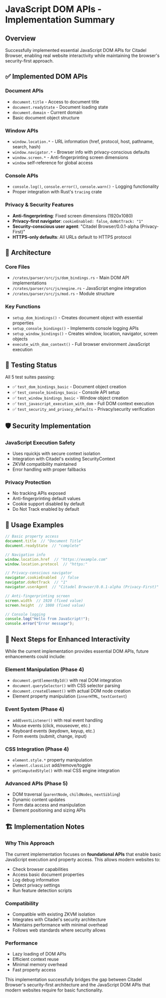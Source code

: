 # JavaScript DOM APIs - Implementation Summary

## Overview

Successfully implemented essential JavaScript DOM APIs for Citadel Browser, enabling real website interactivity while maintaining the browser's security-first approach.

## ✅ Implemented DOM APIs

### Document APIs
- `document.title` - Access to document title
- `document.readyState` - Document loading state  
- `document.domain` - Current domain
- Basic document object structure

### Window APIs  
- `window.location.*` - URL information (href, protocol, host, pathname, search, hash)
- `window.navigator.*` - Browser info with privacy-conscious defaults
- `window.screen.*` - Anti-fingerprinting screen dimensions 
- `window` self-reference for global access

### Console APIs
- `console.log()`, `console.error()`, `console.warn()` - Logging functionality
- Proper integration with Rust's `tracing` crate

### Privacy & Security Features
- **Anti-fingerprinting**: Fixed screen dimensions (1920x1080)
- **Privacy-first navigator**: `cookieEnabled: false`, `doNotTrack: "1"`
- **Security-conscious user agent**: "Citadel Browser/0.0.1-alpha (Privacy-First)"
- **HTTPS-only defaults**: All URLs default to HTTPS protocol

## 🔧 Architecture

### Core Files
- `/crates/parser/src/js/dom_bindings.rs` - Main DOM API implementations
- `/crates/parser/src/js/engine.rs` - JavaScript engine integration
- `/crates/parser/src/js/mod.rs` - Module structure

### Key Functions
- `setup_dom_bindings()` - Creates document object with essential properties
- `setup_console_bindings()` - Implements console logging APIs
- `setup_window_bindings()` - Creates window, location, navigator, screen objects
- `execute_with_dom_context()` - Full browser environment JavaScript execution

## 🧪 Testing Status

All 5 test suites passing:
- ✅ `test_dom_bindings_basic` - Document object creation
- ✅ `test_console_bindings_basic` - Console API setup
- ✅ `test_window_bindings_basic` - Window object creation  
- ✅ `test_javascript_execution_with_dom` - Full DOM context execution
- ✅ `test_security_and_privacy_defaults` - Privacy/security verification

## 🛡️ Security Implementation

### JavaScript Execution Safety
- Uses rquickjs with secure context isolation
- Integration with Citadel's existing SecurityContext
- ZKVM compatibility maintained
- Error handling with proper fallbacks

### Privacy Protection
- No tracking APIs exposed
- Anti-fingerprinting default values
- Cookie support disabled by default
- Do Not Track enabled by default

## 🚀 Usage Examples

```javascript
// Basic property access
document.title  // "Document Title"
document.readyState  // "complete"

// Navigation info
window.location.href  // "https://example.com"
window.location.protocol  // "https:"

// Privacy-conscious navigator
navigator.cookieEnabled  // false
navigator.doNotTrack  // "1"
navigator.userAgent  // "Citadel Browser/0.0.1-alpha (Privacy-First)"

// Anti-fingerprinting screen
screen.width  // 1920 (fixed value)
screen.height  // 1080 (fixed value)

// Console logging
console.log("Hello from JavaScript!");
console.error("Error message");
```

## 🎯 Next Steps for Enhanced Interactivity

While the current implementation provides essential DOM APIs, future enhancements could include:

### Element Manipulation (Phase 4)
- `document.getElementById()` with real DOM integration
- `document.querySelector()` with CSS selector parsing
- `document.createElement()` with actual DOM node creation
- Element property manipulation (`innerHTML`, `textContent`)

### Event System (Phase 4)
- `addEventListener()` with real event handling
- Mouse events (click, mouseover, etc.)
- Keyboard events (keydown, keyup, etc.)
- Form events (submit, change, input)

### CSS Integration (Phase 4)  
- `element.style.*` property manipulation
- `element.classList` add/remove/toggle
- `getComputedStyle()` with real CSS engine integration

### Advanced APIs (Phase 5)
- DOM traversal (`parentNode`, `childNodes`, `nextSibling`)
- Dynamic content updates
- Form data access and manipulation
- Element positioning and sizing APIs

## 🏗️ Implementation Notes

### Why This Approach
The current implementation focuses on **foundational APIs** that enable basic JavaScript execution and property access. This allows modern websites to:
- Check browser capabilities
- Access basic document properties  
- Log debug information
- Detect privacy settings
- Run feature detection scripts

### Compatibility
- Compatible with existing ZKVM isolation
- Integrates with Citadel's security architecture
- Maintains performance with minimal overhead
- Follows web standards where security allows

### Performance
- Lazy loading of DOM APIs
- Efficient context reuse
- Minimal memory overhead
- Fast property access

This implementation successfully bridges the gap between Citadel Browser's security-first architecture and the JavaScript DOM APIs that modern websites require for basic functionality.
